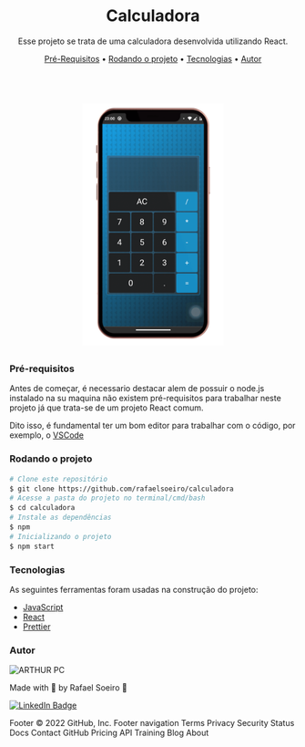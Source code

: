 <h1 align="center"> Calculadora </h1>

<p align="center">Esse projeto se trata de uma calculadora desenvolvida utilizando React.</p>

<p align="center">
 <a href="#pré-requisitos">Pré-Requisitos</a> •
 <a href="#rodando-o-projeto">Rodando o projeto</a> •
 <a href="#tecnologias">Tecnologias</a> •
 <a href="#autor">Autor</a>
</p>


<br>

<h1 align="center">
  <img alt="Calculadora" title="Calculadora" src="src\github\preview.png" height="425" />
</h1>

### Pré-requisitos

Antes de começar, é necessario destacar alem de possuir o node.js instalado na su maquina não existem pré-requisitos para trabalhar neste projeto já que trata-se de um projeto React comum.

Dito isso, é fundamental ter um bom editor para trabalhar com o código, por exemplo, o [VSCode](https://code.visualstudio.com/)

### Rodando o projeto

```bash
# Clone este repositório
$ git clone https://github.com/rafaelsoeiro/calculadora
# Acesse a pasta do projeto no terminal/cmd/bash
$ cd calculadora
# Instale as dependências
$ npm
# Inicializando o projeto
$ npm start
```

### Tecnologias

As seguintes ferramentas foram usadas na construção do projeto:

-   [JavaScript](https://developer.mozilla.org/pt-BR/docs/Web/JavaScript)
-   [React](https://pt-br.reactjs.org/)
-   [Prettier](https://prettier.io/)

### Autor

<img alt="ARTHUR PC" title="ARTHUR PC" src="https://avatars.githubusercontent.com/u/103294767?v=4" height="100" width="100" />

Made with 💜 by Rafael Soeiro 👋

[![LinkedIn Badge](https://img.shields.io/badge/-Rafael_Soeiro-blue?style=flat-square&logo=Linkedin&logoColor=white&link=https://www.linkedin.com/in/arthurpc03/)](https://www.linkedin.com/in/rafael-soeiro/)

Footer
© 2022 GitHub, Inc.
Footer navigation
Terms
Privacy
Security
Status
Docs
Contact GitHub
Pricing
API
Training
Blog
About
